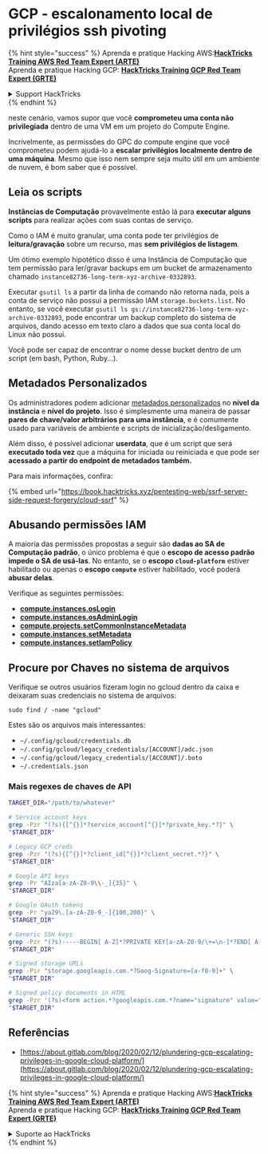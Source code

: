 # GCP - escalonamento local de privilégios ssh pivoting

{% hint style="success" %}
Aprenda e pratique Hacking AWS:<img src="../../../.gitbook/assets/image (1) (1) (1) (1).png" alt="" data-size="line">[**HackTricks Training AWS Red Team Expert (ARTE)**](https://training.hacktricks.xyz/courses/arte)<img src="../../../.gitbook/assets/image (1) (1) (1) (1).png" alt="" data-size="line">\
Aprenda e pratique Hacking GCP: <img src="../../../.gitbook/assets/image (2) (1).png" alt="" data-size="line">[**HackTricks Training GCP Red Team Expert (GRTE)**<img src="../../../.gitbook/assets/image (2) (1).png" alt="" data-size="line">](https://training.hacktricks.xyz/courses/grte)

<details>

<summary>Support HackTricks</summary>

* Confira os [**planos de assinatura**](https://github.com/sponsors/carlospolop)!
* **Junte-se ao** 💬 [**grupo do Discord**](https://discord.gg/hRep4RUj7f) ou ao [**grupo do telegram**](https://t.me/peass) ou **siga**-nos no **Twitter** 🐦 [**@hacktricks\_live**](https://twitter.com/hacktricks_live)**.**
* **Compartilhe truques de hacking enviando PRs para o** [**HackTricks**](https://github.com/carlospolop/hacktricks) e [**HackTricks Cloud**](https://github.com/carlospolop/hacktricks-cloud) repositórios do github.

</details>
{% endhint %}

neste cenário, vamos supor que você **comprometeu uma conta não privilegiada** dentro de uma VM em um projeto do Compute Engine.

Incrivelmente, as permissões do GPC do compute engine que você comprometeu podem ajudá-lo a **escalar privilégios localmente dentro de uma máquina**. Mesmo que isso nem sempre seja muito útil em um ambiente de nuvem, é bom saber que é possível.

## Leia os scripts <a href="#follow-the-scripts" id="follow-the-scripts"></a>

**Instâncias de Computação** provavelmente estão lá para **executar alguns scripts** para realizar ações com suas contas de serviço.

Como o IAM é muito granular, uma conta pode ter privilégios de **leitura/gravação** sobre um recurso, mas **sem privilégios de listagem**.

Um ótimo exemplo hipotético disso é uma Instância de Computação que tem permissão para ler/gravar backups em um bucket de armazenamento chamado `instance82736-long-term-xyz-archive-0332893`.

Executar `gsutil ls` a partir da linha de comando não retorna nada, pois a conta de serviço não possui a permissão IAM `storage.buckets.list`. No entanto, se você executar `gsutil ls gs://instance82736-long-term-xyz-archive-0332893`, pode encontrar um backup completo do sistema de arquivos, dando acesso em texto claro a dados que sua conta local do Linux não possui.

Você pode ser capaz de encontrar o nome desse bucket dentro de um script (em bash, Python, Ruby...).

## Metadados Personalizados

Os administradores podem adicionar [metadados personalizados](https://cloud.google.com/compute/docs/storing-retrieving-metadata#custom) no **nível da instância** e **nível do projeto**. Isso é simplesmente uma maneira de passar **pares de chave/valor arbitrários para uma instância**, e é comumente usado para variáveis de ambiente e scripts de inicialização/desligamento.

Além disso, é possível adicionar **userdata**, que é um script que será **executado toda vez** que a máquina for iniciada ou reiniciada e que pode ser **acessado a partir do endpoint de metadados também.**

Para mais informações, confira:

{% embed url="https://book.hacktricks.xyz/pentesting-web/ssrf-server-side-request-forgery/cloud-ssrf" %}

## **Abusando permissões IAM**

A maioria das permissões propostas a seguir são **dadas ao SA de Computação padrão**, o único problema é que o **escopo de acesso padrão impede o SA de usá-las**. No entanto, se o **escopo `cloud-platform`** estiver habilitado ou apenas o **escopo `compute`** estiver habilitado, você poderá **abusar delas**.

Verifique as seguintes permissões:

* [**compute.instances.osLogin**](gcp-compute-privesc/#compute.instances.oslogin)
* [**compute.instances.osAdminLogin**](gcp-compute-privesc/#compute.instances.osadminlogin)
* [**compute.projects.setCommonInstanceMetadata**](gcp-compute-privesc/#compute.projects.setcommoninstancemetadata)
* [**compute.instances.setMetadata**](gcp-compute-privesc/#compute.instances.setmetadata)
* [**compute.instances.setIamPolicy**](gcp-compute-privesc/#compute.instances.setiampolicy)

## Procure por Chaves no sistema de arquivos

Verifique se outros usuários fizeram login no gcloud dentro da caixa e deixaram suas credenciais no sistema de arquivos:
```
sudo find / -name "gcloud"
```
Estes são os arquivos mais interessantes:

* `~/.config/gcloud/credentials.db`
* `~/.config/gcloud/legacy_credentials/[ACCOUNT]/adc.json`
* `~/.config/gcloud/legacy_credentials/[ACCOUNT]/.boto`
* `~/.credentials.json`

### Mais regexes de chaves de API
```bash
TARGET_DIR="/path/to/whatever"

# Service account keys
grep -Pzr "(?s){[^{}]*?service_account[^{}]*?private_key.*?}" \
"$TARGET_DIR"

# Legacy GCP creds
grep -Pzr "(?s){[^{}]*?client_id[^{}]*?client_secret.*?}" \
"$TARGET_DIR"

# Google API keys
grep -Pr "AIza[a-zA-Z0-9\\-_]{35}" \
"$TARGET_DIR"

# Google OAuth tokens
grep -Pr "ya29\.[a-zA-Z0-9_-]{100,200}" \
"$TARGET_DIR"

# Generic SSH keys
grep -Pzr "(?s)-----BEGIN[ A-Z]*?PRIVATE KEY[a-zA-Z0-9/\+=\n-]*?END[ A-Z]*?PRIVATE KEY-----" \
"$TARGET_DIR"

# Signed storage URLs
grep -Pir "storage.googleapis.com.*?Goog-Signature=[a-f0-9]+" \
"$TARGET_DIR"

# Signed policy documents in HTML
grep -Pzr '(?s)<form action.*?googleapis.com.*?name="signature" value=".*?">' \
"$TARGET_DIR"
```
## Referências

* [https://about.gitlab.com/blog/2020/02/12/plundering-gcp-escalating-privileges-in-google-cloud-platform/](https://about.gitlab.com/blog/2020/02/12/plundering-gcp-escalating-privileges-in-google-cloud-platform/)

{% hint style="success" %}
Aprenda e pratique Hacking AWS:<img src="../../../.gitbook/assets/image (1) (1) (1) (1).png" alt="" data-size="line">[**HackTricks Training AWS Red Team Expert (ARTE)**](https://training.hacktricks.xyz/courses/arte)<img src="../../../.gitbook/assets/image (1) (1) (1) (1).png" alt="" data-size="line">\
Aprenda e pratique Hacking GCP: <img src="../../../.gitbook/assets/image (2) (1).png" alt="" data-size="line">[**HackTricks Training GCP Red Team Expert (GRTE)**<img src="../../../.gitbook/assets/image (2) (1).png" alt="" data-size="line">](https://training.hacktricks.xyz/courses/grte)

<details>

<summary>Suporte ao HackTricks</summary>

* Confira os [**planos de assinatura**](https://github.com/sponsors/carlospolop)!
* **Junte-se ao** 💬 [**grupo do Discord**](https://discord.gg/hRep4RUj7f) ou ao [**grupo do telegram**](https://t.me/peass) ou **siga**-nos no **Twitter** 🐦 [**@hacktricks\_live**](https://twitter.com/hacktricks_live)**.**
* **Compartilhe truques de hacking enviando PRs para os repositórios do** [**HackTricks**](https://github.com/carlospolop/hacktricks) e [**HackTricks Cloud**](https://github.com/carlospolop/hacktricks-cloud).

</details>
{% endhint %}
